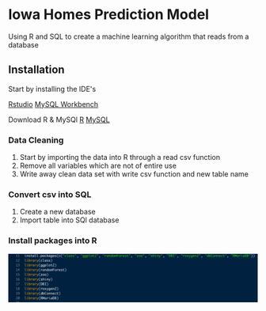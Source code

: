 # Iowa Homes Prediction Model
Using R and SQL to create a machine learning algorithm that reads from a database

## Installation 
Start by installing the IDE's

[Rstudio](https://www.rstudio.com/products/rstudio/download/)
[MySQL Workbench](https://dev.mysql.com/downloads/workbench/)

Download R & MySQl
[R](https://cran.r-project.org/bin/windows/base/)
[MySQL](https://www.mysql.com/downloads/)

### Data Cleaning
1. Start by importing the data into R through a read csv function
2. Remove all variables which are not of entire use
3. Write away clean data set with write csv function and new table name

### Convert csv into SQL
1. Create a new database
2. Import table into SQl database

### Install packages into R
![Install the following:](Images/installpack.jpg)
